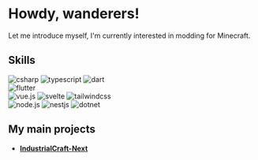# Howdy, wanderers!

Let me introduce myself, I'm currently interested in modding for Minecraft.

## Skills

<div>
  <img src="https://img.shields.io/badge/C%23-239120?style=for-the-badge&logo=csharp&logoColor=white" alt="csharp" />
  <img src="https://img.shields.io/badge/TypeScript-007ACC?style=for-the-badge&logo=typescript&logoColor=white" alt="typescript" />
  <img src="https://img.shields.io/badge/Dart-0175C2?style=for-the-badge&logo=dart&logoColor=white" alt="dart" />
</div>

<div>
  <img src="https://img.shields.io/badge/Flutter-02569B?style=for-the-badge&logo=flutter&logoColor=white" alt="flutter" />
</div>

<div>
  <img src="https://img.shields.io/badge/Vue%20js-35495E?style=for-the-badge&logo=vuedotjs&logoColor=4FC08D" alt="vue.js" />
  <img src="https://img.shields.io/badge/Svelte-4A4A55?style=for-the-badge&logo=svelte&logoColor=FF3E00" alt="svelte" />
  <img src="https://img.shields.io/badge/Tailwind_CSS-38B2AC?style=for-the-badge&logo=tailwind-css&logoColor=white" alt="tailwindcss" />
</div>

<div>
  <img src="https://img.shields.io/badge/Node%20js-339933?style=for-the-badge&logo=nodedotjs&logoColor=white" alt="node.js" />
  <img src="https://img.shields.io/badge/nestjs-E0234E?style=for-the-badge&logo=nestjs&logoColor=white" alt="nestjs" />
  <img src="https://img.shields.io/badge/.NET-512BD4?style=for-the-badge&logo=dotnet&logoColor=white" alt="dotnet" />
</div>

## My main projects

- **[IndustrialCraft-Next](https://github.com/legenlee/industrialcraft-next)**
